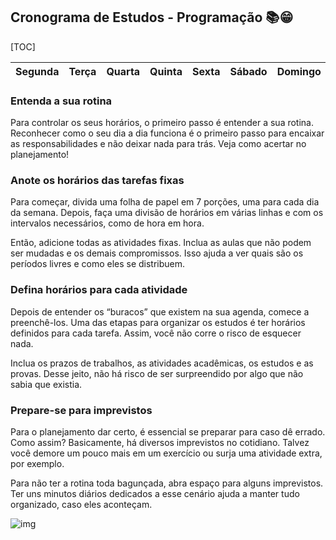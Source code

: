 ## Cronograma de Estudos - Programação 📚😁



[TOC]

| Segunda | Terça | Quarta | Quinta | Sexta | Sábado | Domingo |
| ------- | ----- | ------ | ------ | ----- | ------ | ------- |

### **Entenda a sua rotina**

Para controlar os seus horários, o primeiro passo é entender a sua rotina. Reconhecer como o seu dia a dia funciona é o primeiro passo para encaixar as responsabilidades e não deixar nada para trás. Veja como acertar no planejamento!

### **Anote os horários das tarefas fixas**

Para começar, divida uma folha de papel em 7 porções, uma para cada dia da semana. Depois, faça uma divisão de horários em várias linhas e com os intervalos necessários, como de hora em hora.

Então, adicione todas as atividades fixas. Inclua as aulas que não podem ser mudadas e os demais compromissos. Isso ajuda a ver quais são os períodos livres e como eles se distribuem.

### **Defina horários para cada atividade**

Depois de entender os “buracos” que existem na sua agenda, comece a preenchê-los. Uma das etapas para organizar os estudos é ter horários definidos para cada tarefa. Assim, você não corre o risco de esquecer nada.

Inclua os prazos de trabalhos, as atividades acadêmicas, os estudos e as provas. Desse jeito, não há risco de ser surpreendido por algo que não sabia que existia.

### **Prepare-se para imprevistos**

Para o planejamento dar certo, é essencial se preparar para caso dê errado. Como assim? Basicamente, há diversos imprevistos no cotidiano. Talvez você demore um pouco mais em um exercício ou surja uma atividade extra, por exemplo.

Para não ter a rotina toda bagunçada, abra espaço para alguns imprevistos. Ter uns minutos diários dedicados a esse cenário ajuda a manter tudo organizado, caso eles aconteçam.

![img](https://media.tenor.com/images/0f3045c638ec4d9ad70e020e027550bf/tenor.gif)